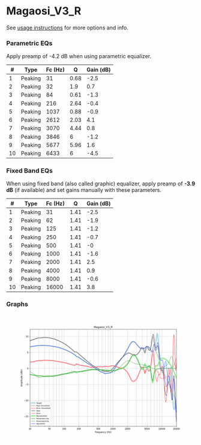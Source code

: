 # Magaosi_V3_R
See [usage instructions](https://github.com/jaakkopasanen/AutoEq#usage) for more options and info.

### Parametric EQs
Apply preamp of -4.2 dB when using parametric equalizer.

|   # | Type    |   Fc (Hz) |    Q |   Gain (dB) |
|-----|---------|-----------|------|-------------|
|   1 | Peaking |        31 | 0.68 |        -2.5 |
|   2 | Peaking |        32 | 1.9  |         0.7 |
|   3 | Peaking |        84 | 0.61 |        -1.3 |
|   4 | Peaking |       216 | 2.64 |        -0.4 |
|   5 | Peaking |      1037 | 0.88 |        -0.9 |
|   6 | Peaking |      2612 | 2.03 |         4.1 |
|   7 | Peaking |      3070 | 4.44 |         0.8 |
|   8 | Peaking |      3846 | 6    |        -1.2 |
|   9 | Peaking |      5677 | 5.96 |         1.6 |
|  10 | Peaking |      6433 | 6    |        -4.5 |

### Fixed Band EQs
When using fixed band (also called graphic) equalizer, apply preamp of **-3.9 dB** (if available) and set gains manually with these parameters.

|   # | Type    |   Fc (Hz) |    Q |   Gain (dB) |
|-----|---------|-----------|------|-------------|
|   1 | Peaking |        31 | 1.41 |        -2.5 |
|   2 | Peaking |        62 | 1.41 |        -1.9 |
|   3 | Peaking |       125 | 1.41 |        -1.2 |
|   4 | Peaking |       250 | 1.41 |        -0.7 |
|   5 | Peaking |       500 | 1.41 |        -0   |
|   6 | Peaking |      1000 | 1.41 |        -1.6 |
|   7 | Peaking |      2000 | 1.41 |         2.5 |
|   8 | Peaking |      4000 | 1.41 |         0.9 |
|   9 | Peaking |      8000 | 1.41 |        -0.6 |
|  10 | Peaking |     16000 | 1.41 |         3.8 |

### Graphs
![](./Magaosi_V3_R.png)
